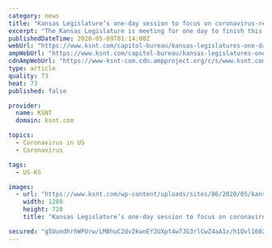 ```yaml
---
category: news
title: "Kansas Legislature’s one-day session to focus on coronavirus-related topics"
excerpt: "The Kansas Legislature is meeting for one day to finish this year’s session, but what will they spend this day discussing?"
publishedDateTime: 2020-05-09T01:14:00Z
webUrl: "https://www.ksnt.com/capitol-bureau/kansas-legislatures-one-day-session-to-focus-on-coronavirus-related-topics/"
ampWebUrl: "https://www.ksnt.com/capitol-bureau/kansas-legislatures-one-day-session-to-focus-on-coronavirus-related-topics/amp/"
cdnAmpWebUrl: "https://www-ksnt-com.cdn.ampproject.org/c/s/www.ksnt.com/capitol-bureau/kansas-legislatures-one-day-session-to-focus-on-coronavirus-related-topics/amp/"
type: article
quality: 73
heat: 73
published: false

provider:
  name: KSNT
  domain: ksnt.com

topics:
  - Coronavirus in US
  - Coronavirus

tags:
  - US-KS

images:
  - url: "https://www.ksnt.com/wp-content/uploads/sites/86/2020/05/kansas-leg.png?w=635&h=355&crop=1&resize=1280,720"
    width: 1280
    height: 720
    title: "Kansas Legislature’s one-day session to focus on coronavirus-related topics"

secured: "g5UundhrhWPUrw/LM8huC2dv2kwnEY2UXpt4w7JG3rlCwZ4aA1x/h1Qvl1602EGDEarjMCud++pSbRYj/MOYwSZDmV3vhswUUoBzp80borqdH1V/qDFmMNiYot9pCHf0KSOmfanAvSA9/o3yd0AgWg8JzqO9Xr+8Fu2wC7TEIlaWr/3cqWZqUhD//L2r70KRNZa5OEL0KtTlRtJ789VUTScB0FNuFspDr0ivsvBnnHuzxCVDPIz5jylwARRRtIJHNwkScTNn9YC0bSbd/xE09XH7VJx8PDbFaiVHqXkWVtl+NHfSZFCOtQhjd6W29H3iALpv/sFSxqPfRcnCFZzKUo0P0jIL4c4FVXFMGU+K8zEm6MXG8zfMdSsoiyqVvMyu7NjQoUO63JI95jWnHQHG/XSrA8Jtlka4Ayn7mHR3/KLYrqMXKBHFNMlyqsn5rjEyI8x8mciYYEMwPo+nR9WUuFMiTrsI+O1zkt9FWIr9cTQ=;O6Nm22SJ0w9zl/KAvmJrDA=="
---
```


